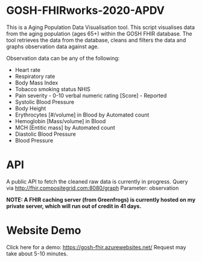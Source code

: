 # GOSH-FHIRworks-2020-APDV

This is a Aging Population Data Visualisation tool. This script visualises data from the aging population (ages 65+) within the GOSH FHIR database. The tool retrieves the data from the database, cleans and filters the data and graphs observation data against age. 

Observation data can be any of the following:
- Heart rate
- Respiratory rate
- Body Mass Index
- Tobacco smoking status NHIS
- Pain severity - 0-10 verbal numeric rating [Score] - Reported
- Systolic Blood Pressure
- Body Height
- Erythrocytes [#/volume] in Blood by Automated count
- Hemoglobin [Mass/volume] in Blood
- MCH [Entitic mass] by Automated count
- Diastolic Blood Pressure
- Blood Pressure

# API
A public API to fetch the cleaned raw data is currently in progress. 
Query via http://fhir.compositegrid.com:8080/graph
Parameter: observation 

**NOTE: A FHIR caching server (from Greenfrogs) is currently hosted on my private server, which will run out of credit in 41 days.**

# Website Demo
Click here for a demo: https://gosh-fhir.azurewebsites.net/
Request may take about 5-10 minutes.
